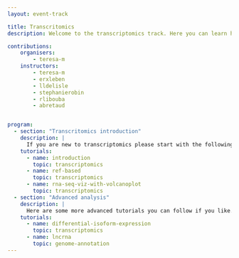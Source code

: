 ```yaml
---
layout: event-track

title: Transcritomics
description: Welcome to the transcriptomics track. Here you can learn how to map the raw RNA-seq sequencing data to a reference, preform an differential expression analysis, GO analysis. Further you can learn how to plot your processed data. Additionally you can also learn how to perform a differential Isofrom expression analysis, as well as how to annotate lncRNAs. If you want to learn more in the field of transciptomics please also have a look at the single cell track. 

contributions:
    organisers:
        - teresa-m
    instructors:
        - teresa-m
        - erxleben
        - lldelisle
        - stephanierobin
        - rlibouba
        - abretaud


program:
  - section: "Transcritomics introduction" 
    description: |
      If you are new to transcriptomics please start with the following tutorials. If you encounter any issue please ask us in this Slack channel.  
    tutorials:
      - name: introduction
        topic: transcriptomics
      - name: ref-based
        topic: transcriptomics
      - name: rna-seq-viz-with-volcanoplot
        topic: transcriptomics
  - section: "Advanced analysis" 
    description: |
      Here are some more advanced tutorials you can follow if you like. If you encounter any issue please ask us in this Slack channel.  
    tutorials:
      - name: differential-isoform-expression
        topic: transcriptomics
      - name: lncrna
        topic: genome-annotation
---
```

